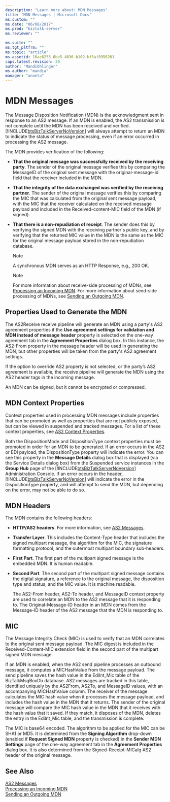 ```yaml
---
description: "Learn more about: MDN Messages"
title: "MDN Messages | Microsoft Docs"
ms.custom: ""
ms.date: "06/08/2017"
ms.prod: "biztalk-server"
ms.reviewer: ""

ms.suite: ""
ms.tgt_pltfrm: ""
ms.topic: "article"
ms.assetid: 16ac6253-0be5-4636-b102-bf5af8956261
caps.latest.revision: 20
author: "MandiOhlinger"
ms.author: "mandia"
manager: "anneta"
---
```

# MDN Messages
The Message Disposition Notification (MDN) is the acknowledgment sent in response to an AS2 message. If an MDN is enabled, the AS2 transmission is not complete until the MDN has been received and verified. [!INCLUDE[btsBizTalkServerNoVersion](../includes/btsbiztalkservernoversion-md.md)] will always attempt to return an MDN to indicate the status of message processing, even if an error occurred in processing the AS2 message.  
  
 The MDN provides verification of the following:  
  
-   **That the original message was successfully received by the receiving party**. The sender of the original message verifies this by comparing the MessageID of the original sent message with the original-message-id field that the receiver included in the MDN.  
  
-   **That the integrity of the data exchanged was verified by the receiving partner**. The sender of the original message verifies this by comparing the MIC that was calculated from the original sent message payload, with the MIC that the receiver calculated on the received message payload and included in the Received-content-MIC field of the MDN (if signed).  
  
-   **That there is a non-repudiation of receipt**. The sender does this by verifying the signed MDN with the receiving partner's public key, and by verifying that the returned MIC value in the MDN is the same as the MIC for the original message payload stored in the non-repudiation database.  
  
    > [!NOTE]
    >  A synchronous MDN serves as an HTTP Response, e.g., 200 OK.  
  
    > [!NOTE]
    >  For more information about receive-side processing of MDNs, see [Processing an Incoming MDN](../core/processing-an-incoming-mdn.md). For more information about send-side processing of MDNs, see [Sending an Outgoing MDN](../core/sending-an-outgoing-mdn.md).  
  
## Properties Used to Generate the MDN  
 The AS2Receive receive pipeline will generate an MDN using a party's AS2 agreement properties if the **Use agreement settings for validation and MDN instead of message header** property is selected on the one-way agreement tab in the **Agreement Properties** dialog box. In this instance, the AS2-From property in the message header will be used in generating the MDN, but other properties will be taken from the party's AS2 agreement settings.  
  
 If the option to override AS2 property is not selected, or the party’s AS2 agreement is available, the receive pipeline will generate the MDN using the AS2 header tags in the incoming message.  
  
 An MDN can be signed, but it cannot be encrypted or compressed.  
  
## MDN Context Properties  
 Context properties used in processing MDN messages include properties that can be promoted as well as properties that are not publicly exposed, but can be viewed in suspended and tracked messages. For a list of these context properties, see [AS2 Context Properties](../core/as2-context-properties.md).  
  
 Both the DispositionMode and DispositionType context properties must be promoted in order for an MDN to be generated. If an error occurs in the AS2 or EDI payload, the DispositionType property will indicate the error. You can see this property in the **Message Details** dialog box that is displayed (via the Service Details dialog box) from the Suspended service instances in the **Group Hub** page of the [!INCLUDE[btsBizTalkServerNoVersion](../includes/btsbiztalkservernoversion-md.md)] Administration Console. If an error occurs in the header, [!INCLUDE[btsBizTalkServerNoVersion](../includes/btsbiztalkservernoversion-md.md)] will indicate the error in the DispositionType property, and will attempt to send the MDN, but depending on the error, may not be able to do so.  
  
## MDN Headers  
 The MDN contains the following headers:  
  
- **HTTP/AS2 headers**. For more information, see [AS2 Messages](../core/as2-messages.md).  
  
- **Transfer Layer**. This includes the Content-Type header that includes the signed multipart message, the algorithm for the MIC, the signature formatting protocol, and the outermost multipart boundary sub-headers.  
  
- **First Part**. The first part of the multipart signed message is the embedded MDN. It is human readable.  
  
- **Second Part**. The second part of the multipart signed message contains the digital signature, a reference to the original message, the disposition type and status, and the MIC value. It is machine readable.  
  
  The AS2-From header, AS2-To header, and MessageID context property are used to correlate an MDN to the AS2 message that it is responding to. The Original-Message-ID header in an MDN comes from the Message-ID header of the AS2 message that the MDN is responding to.  
  
## MIC  
 The Message Integrity Check (MIC) is used to verify that an MDN correlates to the original sent message payload. The MIC digest is included in the Received-Content-MIC extension field in the second part of the multipart signed MDN message.  
  
 If an MDN is enabled, when the AS2 send pipeline processes an outbound message, it computes a MICHashValue from the message payload. The send pipeline saves the hash value in the EdiInt_Mic table of the BizTalkMsgBoxDb database. AS2 messages are tracked in this table, identified uniquely by the AS2From, AS2To, and MessageID values, with an accompanying MICHashValue column. The receiver of the message calculates the MIC hash value when it processes the message payload, and includes the hash value in the MDN that it returns. The sender of the original message will compare the MIC hash value in the MDN that it receives with the hash value that it saved. If they match, it disposes of the MDN, deletes the entry in the EdiInt_Mic table, and the transmission is complete.  
  
 The MIC is base64 encoded. The algorithm to be applied for the MIC can be SHA1 or MD5. It is determined from the **Signing Algorithm** drop-down (enabled if **Request Signed MDN** property is checked) in the **Sender MDN Settings** page of the one-way agreement tab in the **Agreement Properties** dialog box. It is also determined from the Signed-Receipt-MICalg AS2 header of the original message.  
  
## See Also  
 [AS2 Messages](../core/as2-messages.md)   
 [Processing an Incoming MDN](../core/processing-an-incoming-mdn.md)   
 [Sending an Outgoing MDN](../core/sending-an-outgoing-mdn.md)

